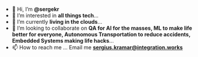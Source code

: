 - 👋 Hi, I’m **@sergekr**
- 👀 I’m interested in **all things tech**...
- 🌱 I’m currently **living in the clouds**...
- 💞️ I’m looking to collaborate on **QA for AI for the masses, ML to make life better for everyone, Autonomous Transportation to reduce accidents, Embedded Systems making life hacks**...
- 📫 How to reach me ... Email me **sergius.kramar@integration.works**

<!---
sergekr/sergekr is a ✨ special ✨ repository because its `README.md` (this file) appears on your GitHub profile.
You can click the Preview link to take a look at your changes.
--->
